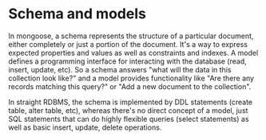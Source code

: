 # Schema and models

In mongoose, a schema represents the structure of a particular document, either completely or just a portion of the document. It's a way to express expected properties and values as well as constraints and indexes. A model defines a programming interface for interacting with the database (read, insert, update, etc). So a schema answers "what will the data in this collection look like?" and a model provides functionality like "Are there any records matching this query?" or "Add a new document to the collection".

In straight RDBMS, the schema is implemented by DDL statements (create table, alter table, etc), whereas there's no direct concept of a model, just SQL statements that can do highly flexible queries (select statements) as well as basic insert, update, delete operations.